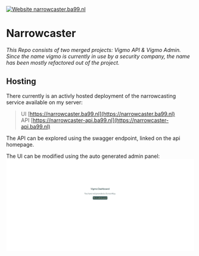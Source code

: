 [![Website narrowcaster.ba99.nl](https://img.shields.io/website-up-down-green-red/https/narrowcaster.ba99.nl.svg)](https://narrowcaster.ba99.nl/)

# Narrowcaster
_This Repo consists of two merged projects: Vigmo API & Vigmo Admin. Since the name vigmo is currently in use by a security company, the name has been mostly refactored out of the project._

## Hosting
There currently is an activly hosted deployment of the narrowcasting service available on my server:
> UI  [https://narrowcaster.ba99.nl](https://narrowcaster.ba99.nl)  
> API [https://narrowcaster-api.ba99.nl](https://narrowcaster-api.ba99.nl)  

The API can be explored using the swagger endpoint, linked on the api homepage.

The UI can be modified using the auto generated admin panel: 
[![welcome-screen](UI/docs/img/welcome-screen.png "Go to Admin panel")](https://narrowcaster.ba99.nl)
